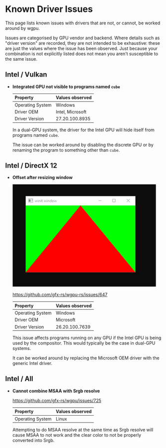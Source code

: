 # Known Driver Issues

This page lists known issues with drivers that are not, or cannot, be worked
around by wgpu.

Issues are categorised by GPU vendor and backend. Where details such
as "driver version" are recorded, they are not intended to be exhaustive:
these are just the values where the issue has been observed. Just because
your combination is not explicitly listed does not mean you aren't
susceptible to the same issue.

## Intel / Vulkan

- **Integrated GPU not visible to programs named `cube`**

  | Property         | Values observed  |
  | ---------------- | ---------------- |
  | Operating System | Windows          |
  | Driver OEM       | Intel, Microsoft |
  | Driver Version   | 27.20.100.8935   |

  In a dual-GPU system, the driver for the Intel GPU will hide itself
  from programs named `cube`.

  The issue can be worked around by disabling the discrete GPU or by
  renaming the program to something other than `cube`.

## Intel / DirectX 12

- **Offset after resizing window**

  ![Recording](intel_dx12_offset.gif)

  https://github.com/gfx-rs/wgpu-rs/issues/647

  | Property         | Values observed |
  | ---------------- | --------------- |
  | Operating System | Windows         |
  | Driver OEM       | Microsoft       |
  | Driver Version   | 26.20.100.7639  |

  This issue affects programs running on any GPU if the Intel GPU is being
  used by the compositor. This would typically be the case in dual-GPU
  systems.

  It can be worked around by replacing the Microsoft OEM driver with the
  generic Intel driver.

## Intel / All

- **Cannot combine MSAA with Srgb resolve**

  https://github.com/gfx-rs/wgpu/issues/725

  | Property         | Values observed |
  | ---------------- | --------------- |
  | Operating System | Linux           |

  Attempting to do MSAA resolve at the same time as Srgb resolve will cause
  MSAA to not work and the clear color to not be properly converted into
  Srgb.
